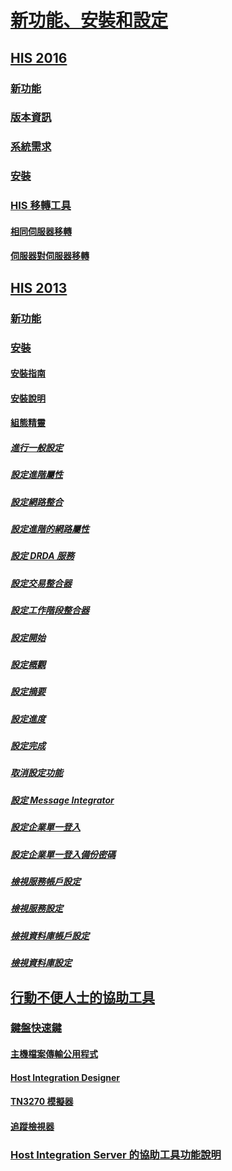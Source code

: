 # [新功能、安裝和設定](host-integration-server-installation-and-configuration.md)
## [HIS 2016](his-2016-what-s-new-release-notes-system-requirements-and-installation.md)
### [新功能](what-s-new-in-his-2016.md)
### [版本資訊](release-notes.md)
### [系統需求](system-requirements.md)
### [安裝](installing-his-2016.md)
### [HIS 移轉工具](his-migration-tool.md)
#### [相同伺服器移轉](same-server-migration.md)
#### [伺服器對伺服器移轉](server-to-server-migration.md)
## [HIS 2013](his-2013-what-s-new-install-and-configure.md)
### [新功能](what-s-new-in-his-2013.md)
### [安裝](installing-his-2013.md)
#### [安裝指南](installation-guide1.md)
#### [安裝說明](installation-help2.md)
#### [組態精靈](configuration-wizard-help2.md)
##### [進行一般設定](configuration-of-common-settings2.md)
##### [設定進階屬性](configuration-of-advanced-properties2.md)
##### [設定網路整合](configuration-of-network-integration2.md)
##### [設定進階的網路屬性](configuration-of-advanced-network-properties1.md)
##### [設定 DRDA 服務](configuration-of-drda-service.md)
##### [設定交易整合器](configuration-of-transaction-integrator1.md)
##### [設定工作階段整合器](configuration-of-session-integrator2.md)
##### [設定開始](configuration-start2.md)
##### [設定概觀](configuration-overview2.md)
##### [設定摘要](configuration-summary1.md)
##### [設定進度](configuration-progress1.md)
##### [設定完成](configuration-completed2.md)
##### [取消設定功能](unconfiguration-of-features2.md)
##### [設定 Message Integrator](configuration-of-message-integrator2.md)
##### [設定企業單一登入](configuration-of-enterprise-single-sign-on2.md)
##### [設定企業單一登入備份密碼](configuration-of-enterprise-single-sign-on-backup-secret1.md)
##### [檢視服務帳戶設定](view-configuration-of-service-accounts1.md)
##### [檢視服務設定](view-configuration-of-services2.md)
##### [檢視資料庫帳戶設定](view-configuration-of-database-accounts1.md)
##### [檢視資料庫設定](view-configuration-of-databases2.md)
## [行動不便人士的協助工具](accessibility-for-people-with-disabilities1.md)
### [鍵盤快速鍵](keyboard-shortcuts-for-accessibility-of-host-integration-server.md)
#### [主機檔案傳輸公用程式](host-file-transfer-utility.md)
#### [Host Integration Designer](host-integration-designer.md)
#### [TN3270 模擬器](tn3270-emulator2.md)
#### [追蹤檢視器](trace-viewer2.md)
### [Host Integration Server 的協助工具功能說明](accessibility-features-of-host-integration-server-help.md)
